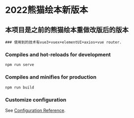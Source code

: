 # 2022熊猫绘本新版本

## 本项目是之前的熊猫绘本重做改版后的版本
```
### 使用到的技术有vue3+vuex+elementUI+axios+vue router.
```

### Compiles and hot-reloads for development
```
npm run serve
```

### Compiles and minifies for production
```
npm run build
```

### Customize configuration
See [Configuration Reference](https://cli.vuejs.org/config/).
